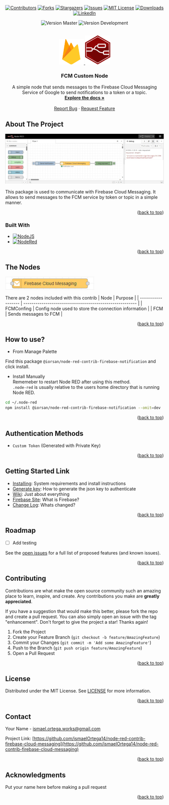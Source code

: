 <!-- Improved compatibility of back to top link: See: https://github.com/othneildrew/Best-README-Template/pull/73 -->

<a name="readme-top"></a>

<!--
*** Thanks for checking out the Best-README-Template. If you have a suggestion
*** that would make this better, please fork the repo and create a pull request
*** or simply open an issue with the tag "enhancement".
*** Don't forget to give the project a star!
*** Thanks again! Now go create something AMAZING! :D
-->

<!-- PROJECT SHIELDS -->
<!--
*** I'm using markdown "reference style" links for readability.
*** Reference links are enclosed in brackets [ ] instead of parentheses ( ).
*** See the bottom of this document for the declaration of the reference variables
*** for contributors-url, forks-url, etc. This is an optional, concise syntax you may use.
*** https://www.markdownguide.org/basic-syntax/#reference-style-links
-->
<div style="text-align: center;">

[![Contributors][contributors-shield]][contributors-url]
[![Forks][forks-shield]][forks-url]
[![Stargazers][stars-shield]][stars-url]
[![Issues][issues-shield]][issues-url]
[![MIT License][license-shield]][license-url]
[![Downloads][downloads-shield]][downloads-url]
[![LinkedIn][linkedin-shield]][linkedin-url]

</div>

<div style="text-align: center;">

![Version Master][masterVersion-shield]
![Version Development][devVersion-shield]

</div>

<!-- PROJECT LOGO -->
<br />
<div align="center">
  <a href="https://github.com/ismaelOrtega14/node-red-contrib-firebase-cloud-messaging">
    <img src="images/firebase.png" alt="Logo" width="80">
    <img src="images/node.png" alt="Logo" width="80">
  </a>

<h3 align="center">FCM Custom Node</h3>

  <p align="center">
    A simple node that sends messages to the Firebase Cloud Messaging Service of Google to send notifications to a token or a topic.
    <br />
    <a href="https://github.com/ismaelOrtega14/node-red-contrib-firebase-cloud-messaging/wiki"><strong>Explore the docs »</strong></a>
    <br />
    <br />
    <a href="https://github.com/ismaelOrtega14/node-red-contrib-firebase-cloud-messaging/issues">Report Bug</a>
    ·
    <a href="https://github.com/ismaelOrtega14/node-red-contrib-firebase-cloud-messaging/issues">Request Feature</a>
  </p>
</div>

<!-- ABOUT THE PROJECT -->

## About The Project

![FCM Custom Node Screen Shot][product-screenshot]

This package is used to communicate with Firebase Cloud Messaging. It allows to send messages to the FCM service by token or topic in a simple manner.

<p align="right">(<a href="#readme-top">back to top</a>)</p>

### Built With

-   [![NodeJS][Node.js]][Node-url]
-   [![NodeRed][Node-red]][NodeRed-url]

<p align="right">(<a href="#readme-top">back to top</a>)</p>

## The Nodes

![FCM Custom Node][customNodes-screenshot]

There are 2 nodes included with this contrib
| Node | Purpose |
| ------------------ | -------------------------------------------------------- |
| FCMConfing | Config node used to store the connection information |
| FCM | Sends messages to FCM |

<p align="right">(<a href="#readme-top">back to top</a>)</p>

## How to use?

-   From Manage Palette

Find this package `@iorsan/node-red-contrib-firebase-notification` and click install.

-   Install Manually  
    Rememeber to restart Node RED after using this method.  
    `.node-red` is usually relative to the users home directory that is running Node RED.

```bash
cd ~/.node-red
npm install @iorsan/node-red-contrib-firebase-notification --omit=dev
```

<p align="right">(<a href="#readme-top">back to top</a>)</p>

## Authentication Methods

-   `Custom Token` (Generated with Private Key)

<p align="right">(<a href="#readme-top">back to top</a>)</p>

## Getting Started Link

-   [Installing][starting-url]: System requirements and install instructions
-   [Generate key][generateKey-url]: How to generate the json key to authenticate
-   [Wiki][wiki-url]: Just about everything
-   [Firebase Site][firebase-url]: What is Firebase?
-   [Change Log](CHANGELOG.md): Whats changed?

<p align="right">(<a href="#readme-top">back to top</a>)</p>

<!-- ROADMAP -->

## Roadmap

-   [ ] Add testing

See the [open issues](https://github.com/ismaelOrtega14/node-red-contrib-firebase-cloud-messaging/issues) for a full list of proposed features (and known issues).

<p align="right">(<a href="#readme-top">back to top</a>)</p>

<!-- CONTRIBUTING -->

## Contributing

Contributions are what make the open source community such an amazing place to learn, inspire, and create. Any contributions you make are **greatly appreciated**.

If you have a suggestion that would make this better, please fork the repo and create a pull request. You can also simply open an issue with the tag "enhancement".
Don't forget to give the project a star! Thanks again!

1. Fork the Project
2. Create your Feature Branch (`git checkout -b feature/AmazingFeature`)
3. Commit your Changes (`git commit -m 'Add some AmazingFeature'`)
4. Push to the Branch (`git push origin feature/AmazingFeature`)
5. Open a Pull Request

<p align="right">(<a href="#readme-top">back to top</a>)</p>

<!-- LICENSE -->

## License

Distributed under the MIT License. See [LICENSE][license-url] for more information.

<p align="right">(<a href="#readme-top">back to top</a>)</p>

<!-- CONTACT -->

## Contact

Your Name - ismael.ortega.works@gmail.com

Project Link: [https://github.com/ismaelOrtega14/node-red-contrib-firebase-cloud-messaging](https://github.com/ismaelOrtega14/node-red-contrib-firebase-cloud-messaging)

<p align="right">(<a href="#readme-top">back to top</a>)</p>

<!-- ACKNOWLEDGMENTS -->

## Acknowledgments

Put your name here before making a pull request

<p align="right">(<a href="#readme-top">back to top</a>)</p>

<!-- MARKDOWN LINKS & IMAGES -->
<!-- https://www.markdownguide.org/basic-syntax/#reference-style-links -->

[contributors-shield]: https://img.shields.io/github/contributors/ismaelOrtega14/node-red-contrib-firebase-cloud-messaging.svg?style=for-the-badge
[contributors-url]: https://github.com/ismaelOrtega14/node-red-contrib-firebase-cloud-messaging/graphs/contributors
[forks-shield]: https://img.shields.io/github/forks/ismaelOrtega14/node-red-contrib-firebase-cloud-messaging.svg?style=for-the-badge
[forks-url]: https://github.com/ismaelOrtega14/node-red-contrib-firebase-cloud-messaging/network/members
[stars-shield]: https://img.shields.io/github/stars/ismaelOrtega14/node-red-contrib-firebase-cloud-messaging.svg?style=for-the-badge
[stars-url]: https://github.com/ismaelOrtega14/node-red-contrib-firebase-cloud-messaging/stargazers
[issues-shield]: https://img.shields.io/github/issues/ismaelOrtega14/node-red-contrib-firebase-cloud-messaging.svg?style=for-the-badge
[issues-url]: https://github.com/ismaelOrtega14/node-red-contrib-firebase-cloud-messaging/issues
[license-shield]: https://img.shields.io/github/license/ismaelOrtega14/node-red-contrib-firebase-cloud-messaging.svg?style=for-the-badge
[license-url]: https://github.com/ismaelOrtega14/node-red-contrib-firebase-cloud-messaging/blob/master/LICENSE
[downloads-shield]: https://img.shields.io/npm/dm/@iorsan/node-red-contrib-firebase-notification?style=for-the-badge
[downloads-url]: https://www.npmjs.com/package/@iorsan/node-red-contrib-firebase-cloud-messaging?activeTab=versions
[masterVersion-shield]: https://img.shields.io/github/package-json/v/ismaelOrtega14/node-red-contrib-firebase-cloud-messaging/master?style=for-the-badge
[devVersion-shield]: https://img.shields.io/github/package-json/v/ismaelOrtega14/node-red-contrib-firebase-cloud-messaging/development?style=for-the-badge
[linkedin-shield]: https://img.shields.io/badge/-LinkedIn-black.svg?style=for-the-badge&logo=linkedin&colorB=555
[linkedin-url]: https://linkedin.com/in/ismaelortega
[product-screenshot]: images/screenshot.jpeg
[Node.js]: https://img.shields.io/badge/node.js-6DA55F?style=for-the-badge&logo=node.js&logoColor=white
[Node-url]: https://nodejs.org/
[Node-red]: https://img.shields.io/badge/Node--RED-%238F0000.svg?style=for-the-badge&logo=node-red&logoColor=white
[NodeRed-url]: https://nodered.org/
[customNodes-screenshot]: images/customNodes.png
[starting-url]: https://github.com/ismaelOrtega14/node-red-contrib-firebase-cloud-messaging/wiki/getting-started
[generateKey-url]: https://github.com/ismaelOrtega14/node-red-contrib-firebase-cloud-messaging/wiki/generate-key
[wiki-url]: https://github.com/ismaelOrtega14/node-red-contrib-firebase-cloud-messaging/wiki
[firebase-url]: https://firebase.google.com/
